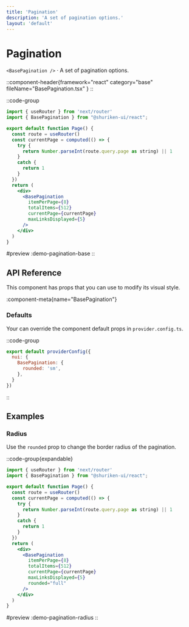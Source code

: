 ```yaml
---
title: 'Pagination'
description: 'A set of pagination options.'
layout: 'default'
---
```


# Pagination

`<BasePagination />` · A set of pagination options.

::component-header{framework="react" category="base" fileName="BasePagination.tsx" }
::

::code-group

```jsx [DemoPaginationBase.tsx]
import { useRouter } from 'next/router'
import { BasePagination } from "@shuriken-ui/react";

export default function Page() {
  const route = useRouter()
  const currentPage = computed(() => {
    try {
      return Number.parseInt(route.query.page as string) || 1
    }
    catch {
      return 1
    }
  })
  return (
    <div>
      <BasePagination
        itemPerPage={8}
        totalItems={512}
        currentPage={currentPage}
        maxLinksDisplayed={5}
      />
    </div>
  )
}
```

#preview
:demo-pagination-base
::

## API Reference

This component has props that you can use to modify its visual style.

:component-meta{name="BasePagination"}

### Defaults

Your can override the component default props in `provider.config.ts`.

::code-group

```js [provider.config.ts]
export default providerConfig({
  nui: {
    BasePagination: {
      rounded: 'sm',
    },
  }
})
```
::

## Examples

### Radius

Use the `rounded` prop to change the border radius of the pagination.

::code-group{expandable}

```jsx [DemoPaginationRadius.tsx]
import { useRouter } from 'next/router'
import { BasePagination } from "@shuriken-ui/react";

export default function Page() {
  const route = useRouter()
  const currentPage = computed(() => {
    try {
      return Number.parseInt(route.query.page as string) || 1
    }
    catch {
      return 1
    }
  })
  return (
    <div>
      <BasePagination
        itemPerPage={8}
        totalItems={512}
        currentPage={currentPage}
        maxLinksDisplayed={5}
        rounded="full"
      />
    </div>
  )
}
```

#preview
:demo-pagination-radius
::